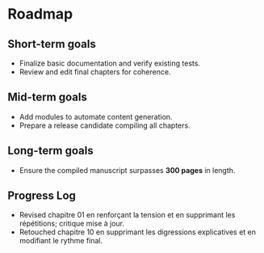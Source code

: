 # Roadmap

## Short-term goals
- Finalize basic documentation and verify existing tests.
- Review and edit final chapters for coherence.

## Mid-term goals
- Add modules to automate content generation.
- Prepare a release candidate compiling all chapters.

## Long-term goals
- Ensure the compiled manuscript surpasses **300 pages** in length.

## Progress Log
- Revised chapitre 01 en renforçant la tension et en supprimant les répétitions; critique mise à jour.
- Retouched chapitre 10 en supprimant les digressions explicatives et en modifiant le rythme final.

